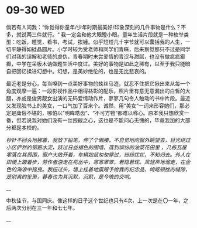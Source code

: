 # 09-30 WED

倘若有人问我：“你觉得你童年/少年时期最美好/印象深刻的几件事物是什么？不多，就说两三件就行。“ 我一定会和他大眼瞪小眼。童年生活片段就是一种枚举类型：吃饭，睡觉，看书，考试，挨锤。似乎短短几十字节就可以囊括我的人生，一切平静得如硅晶圆片。小学时较为受老师和同学们青睐，后来察觉那只不过是同学们对我的误解和老师的虚伪，青春期时未尝爱情的青涩与甜腻，也没有做疯疯癫癫，中学在呆板木讷做题生活中度过。美好的事物是如此之稀有，以至于我只能暗自把回忆揉进幻想中。幻想，是美妙绝伦的，也是无比悲哀的。

最近老是分心，每当嗅到一点美好事物的蛛丝马迹，就忍不住把它揪出来从每一个角度观摩一遍：一段影视作品中相得益彰的配乐，照片里有意无意漏出的白皙的大腿，亦或是俊男靓女出演的无码爱情动作片，寥寥几句令人触动的书中片段。最近又发现脸书上的美女，一口气加了百来个。诚然，用“美女“一词来形容她们，那必定是庸俗不堪的，哪怕以“明眸皓齿“、“不可方物“都难以称心。原本我只想欣赏一番，但若说我对她们没有一丝觊觎之心，这也是不能问心无愧的，毕竟我加的大部分都是本校的。

_秒针不回头地挪着，我放下铅笔，伸了个懒腰，不自觉地向窗外眺望去，目光绕过小区俨然的钢筋水泥，跃过日益褪色的围墙，落到缤纷的油菜花田里 ，几栋瓦屋零落在其周围，窗户大敞开着，车辆如鼠匆匆穿过，纷纷扰扰，不知归去。外人在田埂上踱着步，劳作者游走在花丛中，窸窸窣窣，若隐若现。风轻声地溜走，在金色的海浪中摇曳。我扭过头，墙上挂着地震赠予给我的纪念品，崎岖顿挫的缝隙，是别离的笙箫，暮春也为其沉默，沉默，是今晚的交响。_

\_\_

中秋佳节，与国同庆。像这样的日子这个世纪也只有4次，上一次是在〇一年，之后两次分别在三一年和七七年。

\_\_


